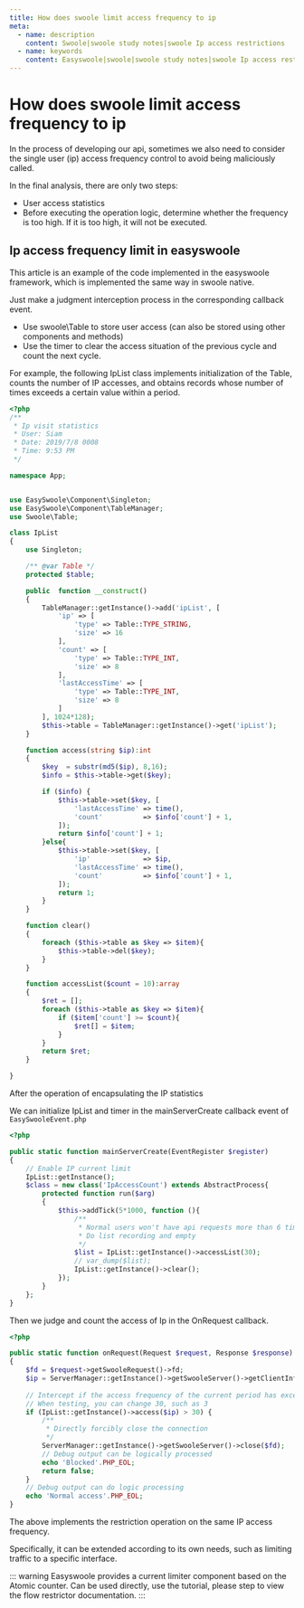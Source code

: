 ```yaml
---
title: How does swoole limit access frequency to ip
meta:
  - name: description
    content: Swoole|swoole study notes|swoole Ip access restrictions
  - name: keywords
    content: Easyswoole|swoole|swoole study notes|swoole Ip access restrictions
---
```



# How does swoole limit access frequency to ip

In the process of developing our api, sometimes we also need to consider the single user (ip) access frequency control to avoid being maliciously called.

In the final analysis, there are only two steps:

- User access statistics
- Before executing the operation logic, determine whether the frequency is too high. If it is too high, it will not be executed.

## Ip access frequency limit in easyswoole

This article is an example of the code implemented in the easyswoole framework, which is implemented the same way in swoole native.

Just make a judgment interception process in the corresponding callback event.

- Use swoole\Table to store user access (can also be stored using other components and methods)
- Use the timer to clear the access situation of the previous cycle and count the next cycle.

For example, the following IpList class implements initialization of the Table, counts the number of IP accesses, and obtains records whose number of times exceeds a certain value within a period.
```php
<?php
/**
 * Ip visit statistics
 * User: Siam
 * Date: 2019/7/8 0008
 * Time: 9:53 PM
 */

namespace App;


use EasySwoole\Component\Singleton;
use EasySwoole\Component\TableManager;
use Swoole\Table;

class IpList
{
    use Singleton;

    /** @var Table */
    protected $table;

    public  function __construct()
    {
        TableManager::getInstance()->add('ipList', [
            'ip' => [
                'type' => Table::TYPE_STRING,
                'size' => 16
            ],
            'count' => [
                'type' => Table::TYPE_INT,
                'size' => 8
            ],
            'lastAccessTime' => [
                'type' => Table::TYPE_INT,
                'size' => 8
            ]
        ], 1024*128);
        $this->table = TableManager::getInstance()->get('ipList');
    }

    function access(string $ip):int
    {
        $key  = substr(md5($ip), 8,16);
        $info = $this->table->get($key);

        if ($info) {
            $this->table->set($key, [
                'lastAccessTime' => time(),
                'count'          => $info['count'] + 1,
            ]);
            return $info['count'] + 1;
        }else{
            $this->table->set($key, [
                'ip'             => $ip,
                'lastAccessTime' => time(),
                'count'          => $info['count'] + 1,
            ]);
            return 1;
        }
    }

    function clear()
    {
        foreach ($this->table as $key => $item){
            $this->table->del($key);
        }
    }

    function accessList($count = 10):array
    {
        $ret = [];
        foreach ($this->table as $key => $item){
            if ($item['count'] >= $count){
                $ret[] = $item;
            }
        }
        return $ret;
    }

}
```

After the operation of encapsulating the IP statistics

We can initialize IpList and timer in the mainServerCreate callback event of `EasySwooleEvent.php`

```php
<?php

public static function mainServerCreate(EventRegister $register)
{
    // Enable IP current limit
    IpList::getInstance();
    $class = new class('IpAccessCount') extends AbstractProcess{
        protected function run($arg)
        {
            $this->addTick(5*1000, function (){
                /**
                 * Normal users won't have api requests more than 6 times a second.
                 * Do list recording and empty
                 */
                $list = IpList::getInstance()->accessList(30);
                // var_dump($list);
                IpList::getInstance()->clear();
            });
        }
    };
}
```

Then we judge and count the access of Ip in the OnRequest callback.

```php
<?php

public static function onRequest(Request $request, Response $response): bool
{
    $fd = $request->getSwooleRequest()->fd;
    $ip = ServerManager::getInstance()->getSwooleServer()->getClientInfo($fd)['remote_ip'];
    
    // Intercept if the access frequency of the current period has exceeded the set value
    // When testing, you can change 30, such as 3
    if (IpList::getInstance()->access($ip) > 30) {
        /**
         * Directly forcibly close the connection
         */
        ServerManager::getInstance()->getSwooleServer()->close($fd);
        // Debug output can be logically processed
        echo 'Blocked'.PHP_EOL;
        return false;
    }
    // Debug output can do logic processing
    echo 'Normal access'.PHP_EOL;
}
```

The above implements the restriction operation on the same IP access frequency.

Specifically, it can be extended according to its own needs, such as limiting traffic to a specific interface.

::: warning 
Easyswoole provides a current limiter component based on the Atomic counter. Can be used directly, use the tutorial, please step to view the flow restrictor documentation.
:::
